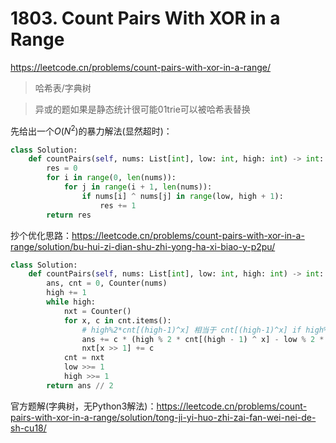 # 1803. Count Pairs With XOR in a Range

<https://leetcode.cn/problems/count-pairs-with-xor-in-a-range/>

> 哈希表/字典树

> 异或的题如果是静态统计很可能01trie可以被哈希表替换

先给出一个$O(N^2)$的暴力解法(显然超时)：

```Python
class Solution:
    def countPairs(self, nums: List[int], low: int, high: int) -> int:
        res = 0
        for i in range(0, len(nums)):
            for j in range(i + 1, len(nums)):
                if nums[i] ^ nums[j] in range(low, high + 1):
                    res += 1
        return res
```

抄个优化思路：<https://leetcode.cn/problems/count-pairs-with-xor-in-a-range/solution/bu-hui-zi-dian-shu-zhi-yong-ha-xi-biao-y-p2pu/>

```Python
class Solution:
    def countPairs(self, nums: List[int], low: int, high: int) -> int:
        ans, cnt = 0, Counter(nums)
        high += 1
        while high:
            nxt = Counter()
            for x, c in cnt.items():
                # high%2*cnt[(high-1)^x] 相当于 cnt[(high-1)^x] if high%2 else 0
                ans += c * (high % 2 * cnt[(high - 1) ^ x] - low % 2 * cnt[(low - 1) ^ x])
                nxt[x >> 1] += c
            cnt = nxt
            low >>= 1
            high >>= 1
        return ans // 2
```

官方题解(字典树，无Python3解法)：<https://leetcode.cn/problems/count-pairs-with-xor-in-a-range/solution/tong-ji-yi-huo-zhi-zai-fan-wei-nei-de-sh-cu18/>
